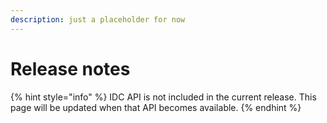 ```yaml
---
description: just a placeholder for now
---
```


# Release notes

{% hint style="info" %}
IDC API is not included in the current release. This page will be updated when that API becomes available.
{% endhint %}

